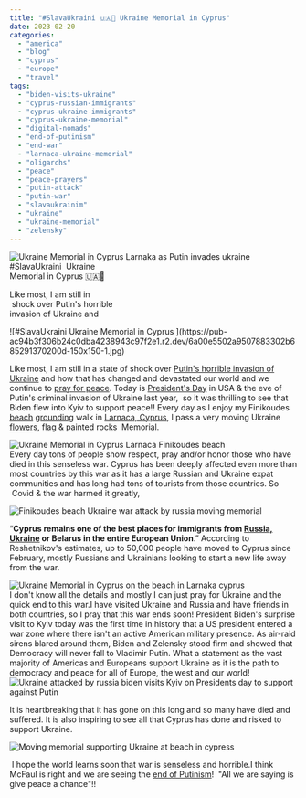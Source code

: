 ```yaml
---
title: "#SlavaUkraini 🇺🇦🙏 Ukraine Memorial in Cyprus"
date: 2023-02-20
categories: 
  - "america"
  - "blog"
  - "cyprus"
  - "europe"
  - "travel"
tags: 
  - "biden-visits-ukraine"
  - "cyprus-russian-immigrants"
  - "cyprus-ukraine-immigrants"
  - "cyprus-ukraine-memorial"
  - "digital-nomads"
  - "end-of-putinism"
  - "end-war"
  - "larnaca-ukraine-memorial"
  - "oligarchs"
  - "peace"
  - "peace-prayers"
  - "putin-attack"
  - "putin-war"
  - "slavaukrainim"
  - "ukraine"
  - "ukraine-memorial"
  - "zelensky"
---
```


![Ukraine Memorial in Cyprus  Larnaka as Putin invades ukraine ](https://pub-ac94b3f306b24c0dba4238943c97f2e1.r2.dev/6a00e5502a9507883302b6852915dc200d-150x150-1.jpg)[](https://pub-ac94b3f306b24c0dba4238943c97f2e1.r2.dev/6a00e5502a9507883302b7517547b0200b-scaled.jpg)#SlavaUkraini  Ukraine  
Memorial in Cyprus 🇺🇦🙏  
  
Like most, I am still in  
 shock over Putin's horrible  
invasion of Ukraine and

<!--more--> ![#SlavaUkraini  Ukraine Memorial in Cyprus ](https://pub-ac94b3f306b24c0dba4238943c97f2e1.r2.dev/6a00e5502a9507883302b685291370200d-150x150-1.jpg)  
Like most, I am still in a state of shock over [Putin's horrible invasion of Ukraine](http://soultravelers3new.local/2022/03/putins-war-on-ukraine-world-change-travel.html) and how that has changed and devastated our world and we continue to [pray for peace](http://soultravelers3new.local/2012/10/world-peace-love-and-happiness.html). Today is [President's Day](http://soultravelers3new.local/2009/01/family-travel-photospain-obama-inauguration-09.html) in USA & the eve of Putin's criminal invasion of Ukraine last year,  so it was thrilling to see that Biden flew into Kyiv to support peace!! Every day as I enjoy my Finikoudes  [beach](http://soultravelers3new.local/2014/01/california-winter-beach-escape-.html) [grounding](http://soultravelers3new.local/2013/08/grounding-earthing-nature-better-health.html) walk in [Larnaca, Cyprus](http://soultravelers3new.local/2023/02/larnaca-travel-tips-.html), I pass a very moving Ukraine [flower](http://soultravelers3new.local/2023/02/5-places-to-visit-to-see-beautiful-winter-flowers.html#more)s, flag & painted rocks  Memorial.   
  
![Ukraine Memorial in Cyprus Larnaca Finikoudes beach ](https://pub-ac94b3f306b24c0dba4238943c97f2e1.r2.dev/6a00e5502a9507883302b751962605200c-768x1024-1.jpg)  
Every day tons of people show respect, pray and/or honor those who have died in this senseless war. Cyprus has been deeply affected even more than most countries by this war as it has a large Russian and Ukraine expat communities and has long had tons of tourists from those countries. So  Covid & the war harmed it greatly,   
  
![Finikoudes beach Ukraine war attack by russia moving memorial ](https://pub-ac94b3f306b24c0dba4238943c97f2e1.r2.dev/6a00e5502a9507883302b751962622200c-768x597-1.jpg)  
  
“**Cyprus remains one of the best places for immigrants from [Russia, Ukraine](https://www.washingtonpost.com/world/2022/10/23/cyprus-russian-expat-tech-workers/) or Belarus in the entire European Union**.” According to Reshetnikov's estimates, up to 50,000 people have moved to Cyprus since February, mostly Russians and Ukrainians looking to start a new life away from the war.  
  
![Ukraine Memorial in Cyprus on the beach in Larnaka cyprus ](https://pub-ac94b3f306b24c0dba4238943c97f2e1.r2.dev/6a00e5502a9507883302b751962637200c-248x300-1.jpg)  
I don't know all the details and mostly I can just pray for Ukraine and the quick end to this war.I have visited Ukraine and Russia and have friends in both countries, so I pray that this war ends soon! President Biden's surprise visit to Kyiv today was the first time in history that a US president entered a war zone where there isn't an active American military presence. As air-raid sirens blared around them, Biden and Zelensky stood firm and showed that Democracy will never fall to Vladimir Putin. What a statement as the vast majority of Americas and Europeans support Ukraine as it is the path to democracy and peace for all of Europe, the west and our world!![Ukraine attacked by russia biden visits Kyiv on Presidents day to support against Putin ](https://pub-ac94b3f306b24c0dba4238943c97f2e1.r2.dev/6a00e5502a9507883302b685291458200d-1536x1060-1.jpg)

It is heartbreaking that it has gone on this long and so many have died and suffered. It is also inspiring to see all that Cyprus has done and risked to support Ukraine. 

![Moving memorial supporting Ukraine at beach in cypress ](https://pub-ac94b3f306b24c0dba4238943c97f2e1.r2.dev/6a00e5502a9507883302b75171d7fc200b-768x718-1.jpg)

 I hope the world learns soon that war is senseless and horrible.I think McFaul is right and we are seeing the [end of Putinism](https://www.washingtonpost.com/opinions/2023/01/24/putin-ukraine-war-legitimacy-support/)!  "All we are saying is give peace a chance"!!
